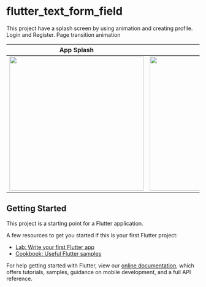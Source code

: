 # flutter_text_form_field

This project have a splash screen by using animation and creating profile.
Login and Register. Page transition animation 

|              App Splash             |             App Home                 |
| :----------------------------------: | :----------------------------------: |
| <a  target="_blank"><img src="https://user-images.githubusercontent.com/37551474/116798125-3baf8480-aaf5-11eb-85b4-7998baee79f4.gif" width="350"></a> | <a  target="_blank"><img src="https://user-images.githubusercontent.com/37551474/116798158-7ca79900-aaf5-11eb-8ed4-2b6e2a0ff403.gif" width="350"></a> |


## Getting Started

This project is a starting point for a Flutter application.

A few resources to get you started if this is your first Flutter project:

- [Lab: Write your first Flutter app](https://flutter.dev/docs/get-started/codelab)
- [Cookbook: Useful Flutter samples](https://flutter.dev/docs/cookbook)

For help getting started with Flutter, view our
[online documentation](https://flutter.dev/docs), which offers tutorials,
samples, guidance on mobile development, and a full API reference.
